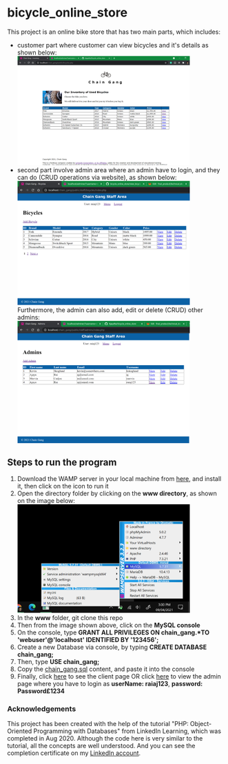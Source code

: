 # bicycle_online_store

This project is an online bike store that has two main parts, which includes:
- customer part where customer can view bicycles and it's details as shown below:<br><img src="https://github.com/AjayaRai/bicycle_online_store/blob/main/images/view_bicycles_user.png" alt="drawing" width="400"/>
- second part involve admin area where an admin have to login, and they can do (CRUD operations via website), as shown below:<br><img src="https://github.com/AjayaRai/bicycle_online_store/blob/main/images/view_bicycles_admin.png" alt="drawing" width="400"/><br>Furthermore, the admin can also add, edit or delete (CRUD) other admins:<br><img src="https://github.com/AjayaRai/bicycle_online_store/blob/main/images/view_admins.png" alt="drawing" width="400"/>

## Steps to run the program
1. Download the WAMP server in your local machine from [here](https://sourceforge.net/projects/wampserver/), and install it, then click on the icon to run it
2. Open the directory folder by clicking on the <b>www directory</b>, as shown on the image below:<br><img src="https://github.com/AjayaRai/bicycle_online_store/blob/main/images/mySql_console.png" alt="drawing" width="400"/>
3. In the <b>www</b> folder, git clone this repo
4. Then from the image shown above, click on the <b>MySQL console</b>
5. On the console, type <b>GRANT ALL PRIVILEGES ON chain_gang.*TO 'webuser'@'localhost' IDENTIFIED BY '123456';</b>
6. Create a new Database via console, by typing <b>CREATE DATABASE chain_gang;</b>
7. Then, type <b>USE chain_gang;</b>
8. Copy the [chain_gang.sql](https://github.com/AjayaRai/bicycle_online_store/blob/main/chain_gang/chain_gang.sql) content, and paste it into the console
9. Finally, click [here](http://localhost/bicycle_online_store/chain_gang/public/) to see the client page OR click [here](http://localhost/bicycle_online_store/chain_gang/public/staff/) to view the admin page where you have to login as <b>userName: raiaj123</b>, <b>password: Password£1234</b>


### Acknowledgements
This project has been created with the help of the tutorial "PHP: Object-Oriented Programming with Databases" from LinkedIn Learning, which was completed in Aug 2020.
Although the code here is very similar to the tutorial, all the concepts are well understood. And you can see the completion certificate on my [LinkedIn account](https://www.linkedin.com/in/ajaya-rai/). 
